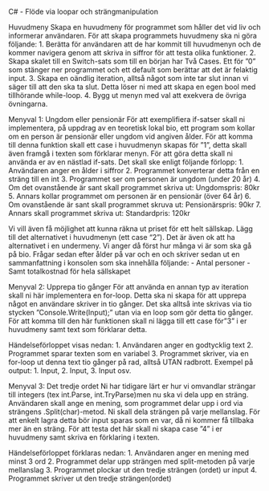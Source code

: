 C# - Flöde via loopar och strängmanipulation


Huvudmeny
Skapa en huvudmeny för programmet som håller det vid liv och informerar användaren. För att skapa programmets huvudmeny ska ni göra följande: 1. Berätta för användaren att de har kommit till huvudmenyn och de kommer navigera genom att skriva in siffror för att testa olika funktioner. 2. Skapa skalet till en Switch-sats som till en början har Två Cases. Ett för ”0” som stänger ner programmet och ett default som berättar att det är felaktig input. 3. Skapa en oändlig iteration, alltså något som inte tar slut innan vi säger till att den ska ta slut. Detta löser ni med att skapa en egen bool med tillhörande while-loop. 4. Bygg ut menyn med val att exekvera de övriga övningarna.


Menyval 1: Ungdom eller pensionär
För att exemplifiera if-satser skall ni implementera, på uppdrag av en teoretisk lokal bio, ett program som kollar om en person är pensionär eller ungdom vid angiven ålder. För att komma till denna funktion skall ett case i huvudmenyn skapas för ”1”, detta skall även framgå i texten som förklarar menyn. För att göra detta skall ni använda er av en nästlad if-sats. Det skall ske enligt följande förlopp: 1. Användaren anger en ålder i siffror 2. Programmet konverterar detta från en sträng till en int 3. Programmet ser om personen är ungdom (under 20 år) 4. Om det ovanstående är sant skall programmet skriva ut: Ungdomspris: 80kr 5. Annars kollar programmet om personen är en pensionär (över 64 år) 6. Om ovanstående är sant skall programmet skruva ut: Pensionärspris: 90kr 7. Annars skall programmet skriva ut: Standardpris: 120kr

Vi vill även få möjlighet att kunna räkna ut priset för ett helt sällskap. Lägg till det alternativet i huvudmenyn (ett case “2”). Det är även ok att ha alternativet i en undermeny. Vi anger då först hur många vi är som ska gå på bio. Frågar sedan efter ålder på var och en och skriver sedan ut en sammanfattning i konsolen som ska innehålla följande: - Antal personer - Samt totalkostnad för hela sällskapet



Menyval 2: Upprepa tio gånger
För att använda en annan typ av iteration skall ni här implementera en for-loop. Detta ska ni skapa för att upprepa något en användare skriver in tio gånger. Det ska alltså inte skrivas via tio stycken ”Console.Write(Input);” utan via en loop som gör detta tio gånger. För att komma till den här funktionen skall ni lägga till ett case för”3” i er huvudmeny samt text som förklarar detta.

Händelseförloppet visas nedan: 1. Användaren anger en godtycklig text 2. Programmet sparar texten som en variabel 3. Programmet skriver, via en for-loop ut denna text tio gånger på rad, alltså UTAN radbrott. Exempel på output: 1. Input, 2. Input, 3. Input osv.



Menyval 3: Det tredje ordet
Ni har tidigare lärt er hur vi omvandlar strängar till integers (tex int.Parse, int.TryParse)men nu ska vi dela upp en sträng. Användaren skall ange en mening, som programmet delar upp i ord via strängens .Split(char)-metod. Ni skall dela strängen på varje mellanslag. För att enkelt lagra detta bör input sparas som en var, då ni kommer få tillbaka mer än en sträng. För att testa det här skall ni skapa case ”4” i er huvudmeny samt skriva en förklaring i texten.

Händelseförloppet förklaras nedan: 1. Användaren anger en mening med minst 3 ord 2. Programmet delar upp strängen med split-metoden på varje mellanslag 3. Programmet plockar ut den tredje strängen (ordet) ur input 4. Programmet skriver ut den tredje strängen(ordet)

